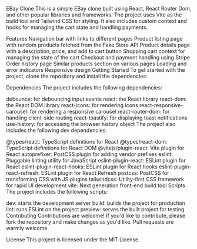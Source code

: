
EBay Clone
This is a simple EBay clone built using React, React Router Dom, and other popular libraries and frameworks. The project uses Vite as the build tool and Tailwind CSS for styling. It also includes custom context and hooks for managing the cart state and handling payments.

Features
Navigation bar with links to different pages
Product listing page with random products fetched from the Fake Store API
Product details page with a description, price, and add to cart button
Shopping cart context for managing the state of the cart
Checkout and payment handling using Stripe
Order history page
Similar products section on various pages
Loading and error indicators
Responsive design
Getting Started
To get started with the project, clone the repository and install the dependencies:


Dependencies
The project includes the following dependencies:

debounce: for debouncing input events
react: the React library
react-dom: the React DOM library
react-icons: for rendering icons
react-responsive-carousel: for rendering a responsive carousel
react-router-dom: for handling client-side routing
react-toastify: for displaying toast notifications
use-history: for accessing the browser history object
The project also includes the following dev dependencies:

@types/react: TypeScript definitions for React
@types/react-dom: TypeScript definitions for React DOM
@vitejs/plugin-react: Vite plugin for React
autoprefixer: PostCSS plugin for adding vendor prefixes
eslint: Pluggable linting utility for JavaScript
eslint-plugin-react: ESLint plugin for React
eslint-plugin-react-hooks: ESLint plugin for React hooks
eslint-plugin-react-refresh: ESLint plugin for React Refresh
postcss: PostCSS for transforming CSS with JS plugins
tailwindcss: Utility-first CSS framework for rapid UI development
vite: Next generation front-end build tool
Scripts
The project includes the following scripts:

dev: starts the development server
build: builds the project for production
lint: runs ESLint on the project
preview: serves the built project for testing
Contributing
Contributions are welcome! If you'd like to contribute, please fork the repository and make changes as you'd like. Pull requests are warmly welcome.

License
This project is licensed under the MIT License.